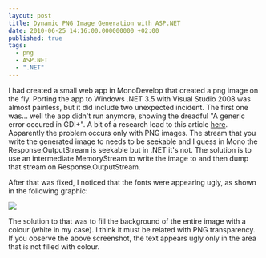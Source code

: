 ```yaml
---
layout: post
title: Dynamic PNG Image Generation with ASP.NET
date: 2010-06-25 14:16:00.000000000 +02:00
published: true
tags:
  - png
  - ASP.NET
  - ".NET"
---
```


I had created a small web app in MonoDevelop that created a png image on the
fly. Porting the app to Windows .NET 3.5 with Visual Studio 2008 was almost
painless, but it did include two unexpected incident. The first one was... well
the app didn't run anymore, showing the dreadful "A generic error occured in
GDI+". A bit of a research lead to this article
<a href="http://aspalliance.com/319">here</a>. Apparently the problem occurs
only with PNG images. The stream that you write the generated image to needs to
be seekable and I guess in Mono the Response.OutputStream is seekable but in
.NET it's not. The solution is to use an intermediate MemoryStream to write the
image to and then dump that stream on Response.OutputStream.

After that was fixed, I noticed that the fonts were appearing ugly, as shown in
the following graphic:

<img src="{{ site.baseurl }}/assets/2010/png-ugly-fonts.png" />

The solution to that was to fill the background of the entire image with a
colour (white in my case). I think it must be related with PNG transparency. If
you observe the above screenshot, the text appears ugly only in the area that is
not filled with colour.
